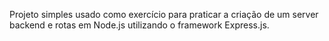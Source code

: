 Projeto simples usado como exercício para praticar a criação de um server backend e rotas em Node.js utilizando o framework Express.js.
